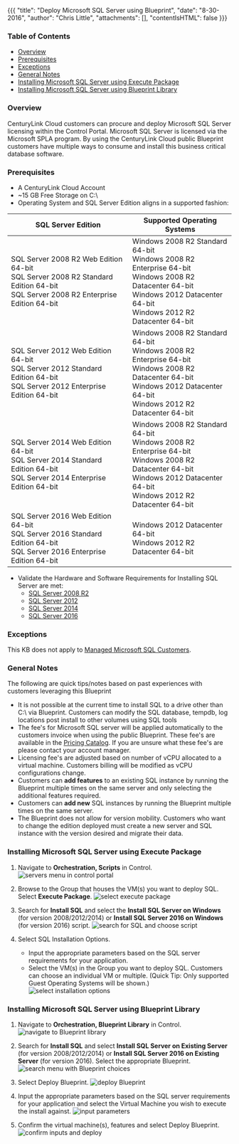 {{{
  "title": "Deploy Microsoft SQL Server using Blueprint",
  "date": "8-30-2016",
  "author": "Chris Little",
  "attachments": [],
  "contentIsHTML": false
}}}

### Table of Contents
* [Overview](#overview)
* [Prerequisites](#prerequisites)
* [Exceptions](#exceptions)
* [General Notes](#general-notes)
* [Installing Microsoft SQL Server using Execute Package](#installing-microsoft-sql-server-using-execute-package)
* [Installing Microsoft SQL Server using Blueprint Library](#installing-microsoft-sql-server-using-blueprint-library)

### Overview
CenturyLink Cloud customers can procure and deploy Microsoft SQL Server licensing within the Control Portal. Microsoft SQL Server is licensed via the Microsoft SPLA program. By using the CenturyLink Cloud public Blueprint customers have multiple ways to consume and install this business critical database software.

### Prerequisites
* A CenturyLink Cloud Account
* ~15 GB Free Storage on C:\
* Operating System and SQL Server Edition aligns in a supported fashion:

SQL Server Edition|Supported Operating Systems
------------------|---------------------------
SQL Server 2008 R2 Web Edition 64-bit<br>SQL Server 2008 R2 Standard Edition 64-bit<br>SQL Server 2008 R2 Enterprise Edition 64-bit|Windows 2008 R2 Standard 64-bit<br>Windows 2008 R2 Enterprise 64-bit<br>Windows 2008 R2 Datacenter 64-bit<br>Windows 2012 Datacenter 64-bit<br>Windows 2012 R2 Datacenter 64-bit
SQL Server 2012 Web Edition 64-bit<br>SQL Server 2012 Standard Edition 64-bit<br>SQL Server 2012 Enterprise Edition 64-bit|Windows 2008 R2 Standard 64-bit<br>Windows 2008 R2 Enterprise 64-bit<br>Windows 2008 R2 Datacenter 64-bit<br>Windows 2012 Datacenter 64-bit<br>Windows 2012 R2 Datacenter 64-bit
SQL Server 2014 Web Edition 64-bit<br>SQL Server 2014 Standard Edition 64-bit<br>SQL Server 2014 Enterprise Edition 64-bit|Windows 2008 R2 Standard 64-bit<br>Windows 2008 R2 Enterprise 64-bit<br>Windows 2008 R2 Datacenter 64-bit<br>Windows 2012 Datacenter 64-bit<br>Windows 2012 R2 Datacenter 64-bit
SQL Server 2016 Web Edition 64-bit<br>SQL Server 2016 Standard Edition 64-bit<br>SQL Server 2016 Enterprise Edition 64-bit|Windows 2012 Datacenter 64-bit<br>Windows 2012 R2 Datacenter 64-bit

* Validate the Hardware and Software Requirements for Installing SQL Server are met:
    * [SQL Server 2008 R2](//msdn.microsoft.com/en-us/library/ms143506%28v=sql.105%29.aspx)
    * [SQL Server 2012](//msdn.microsoft.com/en-us/library/ms143506%28v=sql.110%29.aspx)
    * [SQL Server 2014](//msdn.microsoft.com/en-us/library/ms143506%28v=sql.120%29.aspx)
    * [SQL Server 2016](//msdn.microsoft.com/en-us/library/ms143506%28v=sql.130%29.aspx)

### Exceptions
This KB does not apply to [Managed Microsoft SQL Customers](//www.ctl.io/managed-services/ms-sql).

### General Notes
The following are quick tips/notes based on past experiences with customers leveraging this Blueprint

* It is not possible at the current time to install SQL to a drive other than C:\ via Blueprint. Customers can modify the SQL database, tempdb, log locations post install to other volumes using SQL tools
* The fee's for Microsoft SQL server will be applied automatically to the customers invoice when using the public Blueprint. These fee's are available in the [Pricing Catalog](//www.ctl.io/pricing). If you are unsure what these fee's are please contact your account manager.
* Licensing fee's are adjusted based on number of vCPU allocated to a virtual machine. Customers billing will be modified as vCPU configurations change.
* Customers can **add features** to an existing SQL instance by running the Blueprint multiple times on the same server and only selecting the additional features required.
* Customers can **add new** SQL instances by running the Blueprint multiple times on the same server.
* The Blueprint does not allow for version mobility.  Customers who want to change the edition deployed must create a new server and SQL instance with the version desired and migrate their data.

### Installing Microsoft SQL Server using Execute Package
1. Navigate to **Orchestration, Scripts** in Control.
   ![servers menu in control portal](../images/deploy-microsoft-sql-server-using-blueprint-01.png)

2. Browse to the Group that houses the VM(s) you want to deploy SQL. Select **Execute Package**.
   ![select execute package](../images/deploy-microsoft-sql-server-using-blueprint-02.png)

3. Search for **Install SQL** and select the **Install SQL Server on Windows** (for version 2008/2012/2014) or **Install SQL Server 2016 on Windows** (for version 2016) script.
   ![search for SQL and choose script](../images/deploy-microsoft-sql-server-using-blueprint-03.png)

4. Select SQL Installation Options.
   * Input the appropriate parameters based on the SQL server requirements for your application.
   * Select the VM(s) in the Group you want to deploy SQL. Customers can choose an individual VM or multiple. (Quick Tip: Only supported Guest Operating Systems will be shown.)
   ![select installation options](../images/deploy-microsoft-sql-server-using-blueprint-04.png)

### Installing Microsoft SQL Server using Blueprint Library
1. Navigate to **Orchestration, Blueprint Library** in Control.
   ![navigate to Blueprint library](../images/deploy-microsoft-sql-server-using-blueprint-05.png)

2. Search for **Install SQL** and select **Install SQL Server on Existing Server** (for version 2008/2012/2014) or **Install SQL Server 2016 on Existing Server** (for version 2016). Select the appropriate Blueprint.
   ![search menu with Blueprint choices](../images/deploy-microsoft-sql-server-using-blueprint-06.png)

3. Select Deploy Blueprint.
   ![deploy Blueprint](../images/deploy-microsoft-sql-server-using-blueprint-07.png)

4. Input the appropriate parameters based on the SQL server requirements for your application and select the Virtual Machine you wish to execute the install against.
   ![input parameters](../images/deploy-microsoft-sql-server-using-blueprint-08.png)

5. Confirm the virtual machine(s), features and select Deploy Blueprint.
   ![confirm inputs and deploy](../images/deploy-microsoft-sql-server-using-blueprint-09.png)
